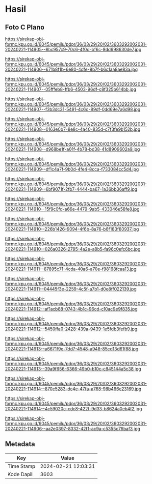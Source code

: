 # Hasil

## Foto C Plano

https://sirekap-obj-formc.kpu.go.id/6045/pemilu/pdpr/36/03/29/20/02/3603292002031-20240221-114905--8bc957c9-70c6-4f0d-bf6c-8dd698630de7.jpg

https://sirekap-obj-formc.kpu.go.id/6045/pemilu/pdpr/36/03/29/20/02/3603292002031-20240221-114906--671b8f1b-6e80-4dfe-8b7f-b6c1aa8ae83a.jpg

https://sirekap-obj-formc.kpu.go.id/6045/pemilu/pdpr/36/03/29/20/02/3603292002031-20240221-114907--05fffeb8-ffb6-4503-96df-c8f325b614bb.jpg

https://sirekap-obj-formc.kpu.go.id/6045/pemilu/pdpr/36/03/29/20/02/3603292002031-20240221-114907--f3b3dc31-5491-4c6d-89df-0dd69e7a6d98.jpg

https://sirekap-obj-formc.kpu.go.id/6045/pemilu/pdpr/36/03/29/20/02/3603292002031-20240221-114908--0163e0b7-8e8c-4a40-835d-c7f3fe9b152b.jpg

https://sirekap-obj-formc.kpu.go.id/6045/pemilu/pdpr/36/03/29/20/02/3603292002031-20240221-114908--d968be1f-a01f-4b78-bd38-41d8909602a9.jpg

https://sirekap-obj-formc.kpu.go.id/6045/pemilu/pdpr/36/03/29/20/02/3603292002031-20240221-114909--df1c4a7f-9b0d-4fe4-8cca-f733084cc5d4.jpg

https://sirekap-obj-formc.kpu.go.id/6045/pemilu/pdpr/36/03/29/20/02/3603292002031-20240221-114909--6bf9071f-2fb7-4444-ba67-1a36bb36aff9.jpg

https://sirekap-obj-formc.kpu.go.id/6045/pemilu/pdpr/36/03/29/20/02/3603292002031-20240221-114910--15f9c0fd-a66e-4479-9ab5-433046e58fe8.jpg

https://sirekap-obj-formc.kpu.go.id/6045/pemilu/pdpr/36/03/29/20/02/3603292002031-20240221-114910--226b1426-9094-4f6b-8a76-b6f183f80937.jpg

https://sirekap-obj-formc.kpu.go.id/6045/pemilu/pdpr/36/03/29/20/02/3603292002031-20240221-114910--026a0326-2795-4a2e-a8b5-fa96c0efc6bc.jpg

https://sirekap-obj-formc.kpu.go.id/6045/pemilu/pdpr/36/03/29/20/02/3603292002031-20240221-114911--87895c71-4cda-40a6-a70e-f98168fcaa13.jpg

https://sirekap-obj-formc.kpu.go.id/6045/pemilu/pdpr/36/03/29/20/02/3603292002031-20240221-114911--04445f3e-2259-4c5f-a7b1-d0e8ff022139.jpg

https://sirekap-obj-formc.kpu.go.id/6045/pemilu/pdpr/36/03/29/20/02/3603292002031-20240221-114912--af1acb88-0743-4b1c-96cd-c10ac9e9f835.jpg

https://sirekap-obj-formc.kpu.go.id/6045/pemilu/pdpr/36/03/29/20/02/3603292002031-20240221-114912--5450ffa0-2428-439a-9439-1e5fdb3fefb9.jpg

https://sirekap-obj-formc.kpu.go.id/6045/pemilu/pdpr/36/03/29/20/02/3603292002031-20240221-114913--a6671f9e-7dd7-4548-a948-85cd13d61f88.jpg

https://sirekap-obj-formc.kpu.go.id/6045/pemilu/pdpr/36/03/29/20/02/3603292002031-20240221-114913--39a9f656-6366-49b0-b10c-c845144a5c38.jpg

https://sirekap-obj-formc.kpu.go.id/6045/pemilu/pdpr/36/03/29/20/02/3603292002031-20240221-114914--870c5283-dc4e-47fa-a768-98b466e23169.jpg

https://sirekap-obj-formc.kpu.go.id/6045/pemilu/pdpr/36/03/29/20/02/3603292002031-20240221-114914--4c59020c-cdc8-422f-9d33-b8624a0eb4f2.jpg

https://sirekap-obj-formc.kpu.go.id/6045/pemilu/pdpr/36/03/29/20/02/3603292002031-20240221-114906--aa2e0397-8332-42f1-ac9a-c5355c79baf3.jpg


## Metadata

| Key        | Value               |
| ---------- | ------------------- |
| Time Stamp | 2024-02-21 12:03:31 |
| Kode Dapil | 3603                |



